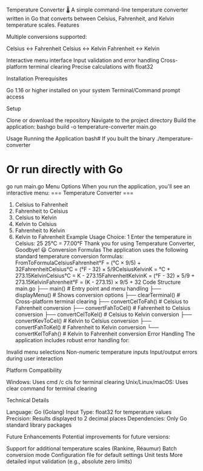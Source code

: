 Temperature Converter 🌡️
A simple command-line temperature converter written in Go that converts between Celsius, Fahrenheit, and Kelvin temperature scales.
Features

Multiple conversions supported:

Celsius ↔ Fahrenheit
Celsius ↔ Kelvin
Fahrenheit ↔ Kelvin


Interactive menu interface
Input validation and error handling
Cross-platform terminal clearing
Precise calculations with float32

Installation
Prerequisites

Go 1.16 or higher installed on your system
Terminal/Command prompt access

Setup

Clone or download the repository
Navigate to the project directory
Build the application:
bashgo build -o temperature-converter main.go


Usage
Running the Application
bash# If you built the binary
./temperature-converter

# Or run directly with Go
go run main.go
Menu Options
When you run the application, you'll see an interactive menu:
=== Temperature Converter ===
1. Celsius to Fahrenheit
2. Fahrenheit to Celsius
3. Celsius to Kelvin
4. Kelvin to Celsius
5. Fahrenheit to Kelvin
6. Kelvin to Fahrenheit
Example Usage
Choice: 1
Enter the temperature in Celsius: 25
25°C = 77.00°F
Thank you for using Temperature Converter, Goodbye! 😃
Conversion Formulas
The application uses the following standard temperature conversion formulas:
FromToFormulaCelsiusFahrenheit°F = (°C × 9/5) + 32FahrenheitCelsius°C = (°F - 32) × 5/9CelsiusKelvinK = °C + 273.15KelvinCelsius°C = K - 273.15FahrenheitKelvinK = (°F - 32) × 5/9 + 273.15KelvinFahrenheit°F = (K - 273.15) × 9/5 + 32
Code Structure
main.go
├── main()                 # Entry point and menu handling
├── displayMenu()          # Shows conversion options
├── clearTerminal()        # Cross-platform terminal clearing
├── convertCelToFah()      # Celsius to Fahrenheit conversion
├── convertFahToCel()      # Fahrenheit to Celsius conversion
├── convertCelToKel()      # Celsius to Kelvin conversion
├── convertKevToCel()      # Kelvin to Celsius conversion
├── convertFahToKel()      # Fahrenheit to Kelvin conversion
└── convertKelToFah()      # Kelvin to Fahrenheit conversion
Error Handling
The application includes robust error handling for:

Invalid menu selections
Non-numeric temperature inputs
Input/output errors during user interaction

Platform Compatibility

Windows: Uses cmd /c cls for terminal clearing
Unix/Linux/macOS: Uses clear command for terminal clearing

Technical Details

Language: Go (Golang)
Input Type: float32 for temperature values
Precision: Results displayed to 2 decimal places
Dependencies: Only Go standard library packages

Future Enhancements
Potential improvements for future versions:

Support for additional temperature scales (Rankine, Réaumur)
Batch conversion mode
Configuration file for default settings
Unit tests
More detailed input validation (e.g., absolute zero limits)